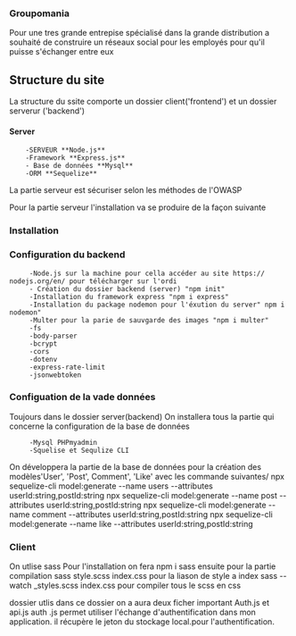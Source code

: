 ### Groupomania
Pour une tres grande entrepise spécialisé dans la grande distribution a souhaité de construire un réseaux social pour les employés pour qu'il puisse s'échanger entre eux
## Structure du site 
La structure du ssite comporte un dossier client('frontend') et un dossier serverur ('backend')

#### Server
        -SERVEUR **Node.js**
        -Framework **Express.js**
        - Base de données **Mysql**
        -ORM **Sequelize**
La partie serveur est sécuriser selon les méthodes de l'OWASP

Pour la partie serveur l'installation va se produire de la façon suivante 
               
 ### Installation 
 
 ### Configuration du backend

         -Node.js sur la machine pour cella accéder au site https://    nodejs.org/en/ pour télécharger sur l'ordi 
         - Création du dossier backend (server) "npm init" 
         -Installation du framework express "npm i express"
         -Installation du package nodemon pour l'éxution du server" npm i nodemon"
         -Multer pour la parie de sauvgarde des images "npm i multer"
         -fs
         -body-parser
         -bcrypt
         -cors
         -dotenv
         -express-rate-limit
         -jsonwebtoken
                                
### Configuation de la vade données 
Toujours dans le dossier server(backend)
On installera tous la partie qui concerne la configuration de la base de données         
         
         -Mysql PHPmyadmin
         -Squelise et Sequlize CLI


 On développera la partie de la base de données pour la création des modèles'User', 'Post', Comment', 'Like' avec les commande suivantes/
         npx sequelize-cli model:generate --name users --attributes userId:string,postId:string
        npx sequelize-cli model:generate --name post --attributes userId:string,postId:string
           npx sequelize-cli model:generate --name comment --attributes userId:string,postId:string
                npx sequelize-cli model:generate --name like --attributes userId:string,postId:string


### Client

On utlise sass
Pour l'installation on fera npm i sass
ensuite pour la partie compilation 
sass style.scss index.css pour la liason  de style a index 
sass --watch _styles.scss index.css pour compiler tous le scss en css

  dossier utlis
  dans ce dossier on a aura deux ficher important 
  Auth.js et api.js
  auth .js  permet utiliser l'échange d'authentification dans mon application. il récupère le jeton du stockage local.pour l'authentification.